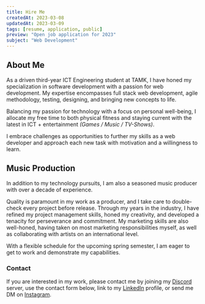 ```yaml
---
title: Hire Me
createdAt: 2023-03-08
updatedAt: 2023-03-09
tags: [resume, application, public]
preview: "Open job application for 2023"
subject: "Web Development"
---
```


## About Me

As a driven third-year ICT Engineering student at TAMK, I have honed my specialization in software development with a passion for web development. My expertise encompasses full stack web development, agile methodology, testing, designing, and bringing new concepts to life.

Balancing my passion for technology with a focus on personal well-being, I allocate my free time to both physical fitness and staying current with the latest in ICT + entertainment _(Games / Music / TV-Shows)_.

I embrace challenges as opportunities to further my skills as a web developer and approach each new task with motivation and a willingness to learn.

## Music Production

In addition to my technology pursuits, I am also a seasoned music producer with over a decade of experience.

Quality is paramount in my work as a producer, and I take care to double-check every project before release. Through my years in the industry, I have refined my project management skills, honed my creativity, and developed a tenacity for perseverance and commitment. My marketing skills are also well-honed, having taken on most marketing responsibilities myself, as well as collaborating with artists on an international level.

With a flexible schedule for the upcoming spring semester, I am eager to get to work and demonstrate my capabilities.

### Contact

If you are interested in my work, please contact me by joining my [Discord](https://discord.gg/cxp7EKw53w) server, use the contact form below, link to my [LinkedIn](https://www.linkedin.com/in/juha-savikko/) profile, or send me DM on [Instagram](https://instagram.com/juhamikaell).
